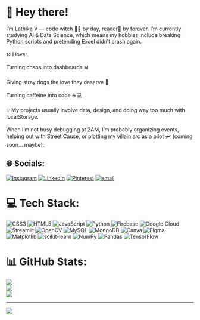 # 💫 Hey there!
I’m Lathika V — code witch 🧙‍♀️ by day, reader📖 by forever. I’m currently studying AI & Data Science, which means my hobbies include breaking Python scripts and pretending Excel didn’t crash again.<br><br>⚙️ I love:<br><br>Turning chaos into dashboards 📊<br><br>Giving stray dogs the love they deserve 🐶<br><br>Turning caffeine into code ☕💻<br><br>💡 My projects usually involve data, design, and doing way too much with localStorage.<br><br>When I’m not busy debugging at 2AM, I’m probably organizing events, helping out with Street Cause, or plotting my villain arc as a pilot 🛩️ (coming soon… maybe).


## 🌐 Socials:
[![Instagram](https://img.shields.io/badge/Instagram-%23E4405F.svg?logo=Instagram&logoColor=white)](https://instagram.com/lathikaaaaaa) [![LinkedIn](https://img.shields.io/badge/LinkedIn-%230077B5.svg?logo=linkedin&logoColor=white)](https://linkedin.com/in/lathikavetrikumar) [![Pinterest](https://img.shields.io/badge/Pinterest-%23E60023.svg?logo=Pinterest&logoColor=white)](https://pinterest.com/lathikavetri) [![email](https://img.shields.io/badge/Email-D14836?logo=gmail&logoColor=white)](mailto:lathikavetri26@gmail.com) 

# 💻 Tech Stack:
![CSS3](https://img.shields.io/badge/css3-%231572B6.svg?style=for-the-badge&logo=css3&logoColor=white) ![HTML5](https://img.shields.io/badge/html5-%23E34F26.svg?style=for-the-badge&logo=html5&logoColor=white) ![JavaScript](https://img.shields.io/badge/javascript-%23323330.svg?style=for-the-badge&logo=javascript&logoColor=%23F7DF1E) ![Python](https://img.shields.io/badge/python-3670A0?style=for-the-badge&logo=python&logoColor=ffdd54) ![Firebase](https://img.shields.io/badge/firebase-%23039BE5.svg?style=for-the-badge&logo=firebase) ![Google Cloud](https://img.shields.io/badge/GoogleCloud-%234285F4.svg?style=for-the-badge&logo=google-cloud&logoColor=white) ![Streamlit](https://img.shields.io/badge/Streamlit-%23FE4B4B.svg?style=for-the-badge&logo=streamlit&logoColor=white) ![OpenCV](https://img.shields.io/badge/opencv-%23white.svg?style=for-the-badge&logo=opencv&logoColor=white) ![MySQL](https://img.shields.io/badge/mysql-4479A1.svg?style=for-the-badge&logo=mysql&logoColor=white) ![MongoDB](https://img.shields.io/badge/MongoDB-%234ea94b.svg?style=for-the-badge&logo=mongodb&logoColor=white) ![Canva](https://img.shields.io/badge/Canva-%2300C4CC.svg?style=for-the-badge&logo=Canva&logoColor=white) ![Figma](https://img.shields.io/badge/figma-%23F24E1E.svg?style=for-the-badge&logo=figma&logoColor=white) ![Matplotlib](https://img.shields.io/badge/Matplotlib-%23ffffff.svg?style=for-the-badge&logo=Matplotlib&logoColor=black) ![scikit-learn](https://img.shields.io/badge/scikit--learn-%23F7931E.svg?style=for-the-badge&logo=scikit-learn&logoColor=white) ![NumPy](https://img.shields.io/badge/numpy-%23013243.svg?style=for-the-badge&logo=numpy&logoColor=white) ![Pandas](https://img.shields.io/badge/pandas-%23150458.svg?style=for-the-badge&logo=pandas&logoColor=white) ![TensorFlow](https://img.shields.io/badge/TensorFlow-%23FF6F00.svg?style=for-the-badge&logo=TensorFlow&logoColor=white)
# 📊 GitHub Stats:
![](https://github-readme-stats.vercel.app/api?username=lathikaaaaaa&theme=omni&hide_border=false&include_all_commits=false&count_private=false)<br/>
![](https://nirzak-streak-stats.vercel.app/?user=lathikaaaaaa&theme=omni&hide_border=false)<br/>
![](https://github-readme-stats.vercel.app/api/top-langs/?username=lathikaaaaaa&theme=omni&hide_border=false&include_all_commits=false&count_private=false&layout=compact)

---
[![](https://visitcount.itsvg.in/api?id=lathikaaaaaa&icon=7&color=5)](https://visitcount.itsvg.in)

<!-- Proudly created with GPRM ( https://gprm.itsvg.in ) -->
